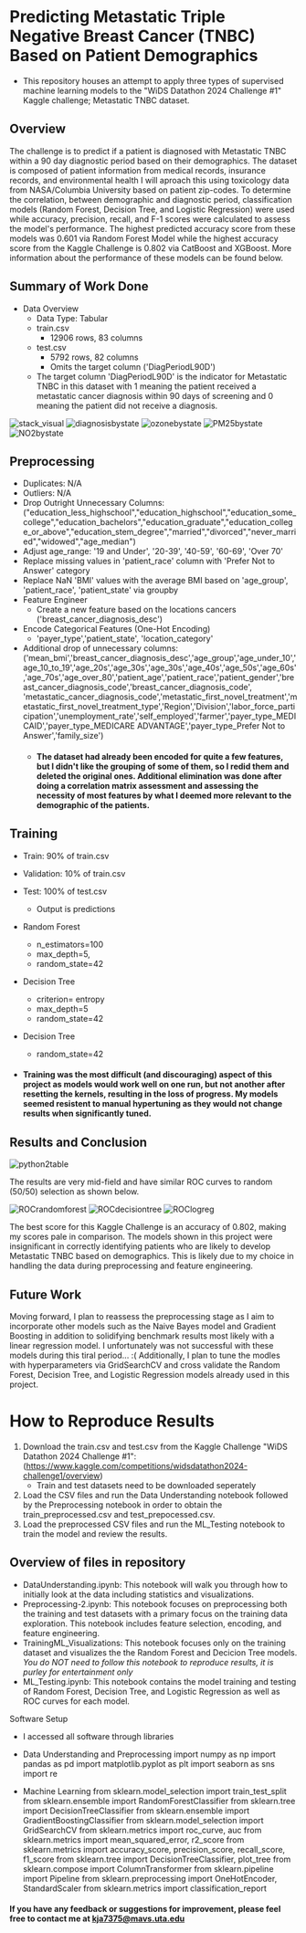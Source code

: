 # Predicting Metastatic Triple Negative Breast Cancer (TNBC) Based on Patient Demographics
- This repository houses an attempt to apply three types of supervised machine learning models to the "WiDS Datathon 2024 Challenge #1" Kaggle challenge; Metastatic TNBC dataset.

## Overview
The challenge is to predict if a patient is diagnosed with Metastatic TNBC within a 90 day diagnostic period based on their demographics. The dataset is composed of patient information from medical records, insurance records, and environmental health I will aproach this using toxicology data from NASA/Columbia University based on patient zip-codes. To determine the correlation, between demographic and diagnostic period, classification models (Random Forest, Decision Tree, and Logistic Regression) were used while accuracy, precision, recall, and F-1 scores were calculated to assess the model's performance. The highest predicted accuracy score from these models was 0.601 via Random Forest Model while the highest accuracy score from the Kaggle Challenge is 0.802 via CatBoost and XGBoost. More information about the performance of these models can be found below.


## Summary of Work Done
- Data Overview
	- Data Type: Tabular
	- train.csv
		- 12906 rows, 83 columns
	- test.csv
		- 5792 rows, 82 columns
		- Omits the target column ('DiagPeriodL90D')
  - The target column 'DiagPeriodL90D' is the indicator for Metastatic TNBC in this dataset with 1 meaning the patient received a metastatic cancer diagnosis within 90 days of screening and 0 meaning the patient did not receive a diagnosis.
    
![stack_visual](https://github.com/user-attachments/assets/aa8d4388-5202-4cb6-b5b8-3b710204657d)
![diagnosisbystate](https://github.com/user-attachments/assets/294499c8-cfcb-4aea-a27c-04fe8b15fd3f)
![ozonebystate](https://github.com/user-attachments/assets/921c7340-d64e-457d-8dc2-4deee2c6f9da)
![PM25bystate](https://github.com/user-attachments/assets/68e47020-eda1-4a71-b08e-24b6239b927b)
![NO2bystate](https://github.com/user-attachments/assets/4c09c7ec-0f79-4a01-a213-b6d44923dec1)

  
## Preprocessing
- Duplicates: N/A
- Outliers: N/A
- Drop Outright Unnecessary Columns: ("education_less_highschool","education_highschool","education_some_college","education_bachelors","education_graduate","education_college_or_above","education_stem_degree","married","divorced","never_married","widowed","age_median")
- Adjust age_range: '19 and Under', '20-39', '40-59', '60-69', 'Over 70'
- Replace missing values in 'patient_race' column with 'Prefer Not to Answer' category
- Replace NaN 'BMI' values with the average BMI based on 'age_group', 'patient_race', 'patient_state' via groupby
- Feature Engineer
	- Create a new feature based on the locations cancers ('breast_cancer_diagnosis_desc')
- Encode Categorical Features (One-Hot Encoding)
	- 'payer_type','patient_state', 'location_category'
- Additional drop of unnecessary columns: ('mean_bmi','breast_cancer_diagnosis_desc','age_group','age_under_10','age_10_to_19','age_20s','age_30s','age_30s','age_40s','age_50s','age_60s','age_70s','age_over_80','patient_age','patient_race','patient_gender','breast_cancer_diagnosis_code','breast_cancer_diagnosis_code', 'metastatic_cancer_diagnosis_code','metastatic_first_novel_treatment','metastatic_first_novel_treatment_type','Region','Division','labor_force_participation','unemployment_rate','self_employed','farmer','payer_type_MEDICAID','payer_type_MEDICARE ADVANTAGE','payer_type_Prefer Not to Answer','family_size')
	- #### The dataset had already been encoded for quite a few features, but I didn't like the grouping of some of them, so I redid them and deleted the original ones. Additional elimination was done after doing a correlation matrix assessment and assessing the necessity of most features by what I deemed more relevant to the demographic of the patients.
  
## Training
- Train: 90% of train.csv
- Validation: 10% of train.csv
- Test: 100% of test.csv
	- Output is predictions
- Random Forest
	- n_estimators=100
	- max_depth=5,
	- random_state=42
- Decision Tree 
	- criterion= entropy
	- max_depth=5
	- random_state=42
 - Decision Tree
	- random_state=42

-  #### Training was the most difficult (and discouraging) aspect of this project as models would work well on one run, but not another after resetting the kernels, resulting in the loss of progress. My models seemed resistent to manual hypertuning as they would not change results when significantly tuned.

## Results and Conclusion
![python2table](https://github.com/user-attachments/assets/c1641230-e9bf-4615-8a97-890519f79eab)

The results are very mid-field and have similar ROC curves to random (50/50) selection as shown below.

![ROCrandomforest](https://github.com/user-attachments/assets/52a6d95d-bef8-4350-a5f6-a8107375c8c1)
![ROCdecisiontree](https://github.com/user-attachments/assets/d2410bdb-a929-40e1-af22-fb493c18002b)
![ROClogreg](https://github.com/user-attachments/assets/2467dcb7-a372-4822-904f-b4edf79b92c6)

The best score for this Kaggle Challenge is an accuracy of 0.802, making my scores pale in comparison. The models shown in this project were insignificant in correctly identifying patients who are likely to develop Metastatic TNBC based on demographics. This is likely due to my choice in handling the data during preprocessing and feature engineering. 

## Future Work
Moving forward, I plan to reassess the preprocessing stage as I aim to incorporate other models such as the Naive Bayes model and Gradient Boosting in addition to solidifying benchmark results most likely with a linear regression model. I unfortunately was not successful with these models during this tiral period... :(  Additionally, I plan to tune the modles with hyperparameters via GridSearchCV and cross validate the Random Forest, Decision Tree, and Logistic Regression models already used in this project.


# How to Reproduce Results
1. Download the train.csv and test.csv from the Kaggle Challenge "WiDS Datathon 2024 Challenge #1": (https://www.kaggle.com/competitions/widsdatathon2024-challenge1/overview)
	- Train and test datasets need to be downloaded seperately
2. Load the CSV files and run the Data Understanding notebook followed by the Preprocessing notebook in order to obtain the train_preprocessed.csv and test_prepocessed.csv.
3. Load the preprocessed CSV files and run the ML_Testing notebook to train the model and review the results.


## Overview of files in repository
- DataUnderstanding.ipynb: This notebook will walk you through how to initially look at the data including statistics and visualizations.
- Preprocessing-2.ipynb: This notebook focuses on preprocessing both the training and test datasets with a primary focus on the training data exploration. This notebook includes feature selection, encoding, and feature engineering.
- TrainingML_Visualizations: This notebook focuses only on the training dataset and visualizes the the Random Forest and Decicion Tree models. *You do NOT need to follow this notebook to reproduce results, it is purley for entertainment only*
- ML_Testing.ipynb: This notebook contains the model training and testing of Random Forest, Decision Tree, and Logistic Regression as well as ROC curves for each model.

Software Setup
- I accessed all software through libraries

- Data Understanding and Preprocessing
	import numpy as np
	import pandas as pd
	import matplotlib.pyplot as plt
	import seaborn as sns
	import re
- Machine Learning
	from sklearn.model_selection import train_test_split
	from sklearn.ensemble import RandomForestClassifier
	from sklearn.tree import DecisionTreeClassifier
	from sklearn.ensemble import GradientBoostingClassifier
	from sklearn.model_selection import GridSearchCV
	from sklearn.metrics import roc_curve, auc
	from sklearn.metrics import mean_squared_error, r2_score
	from sklearn.metrics import accuracy_score, precision_score, recall_score, f1_score
	from sklearn.tree import DecisionTreeClassifier, plot_tree
	from sklearn.compose import ColumnTransformer
	from sklearn.pipeline import Pipeline
	from sklearn.preprocessing import OneHotEncoder, StandardScaler
	from sklearn.metrics import classification_report




#### If you have any feedback or suggestions for improvement, please feel free to contact me at kja7375@mavs.uta.edu
